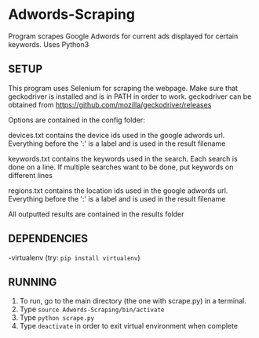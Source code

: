 # Adwords-Scraping
Program scrapes Google Adwords for current ads displayed for certain keywords. Uses Python3

SETUP
--------------------------------------------------------------------
This program uses Selenium for scraping the webpage. Make sure that geckodriver is installed and is in PATH in order to work. geckodriver can be obtained from https://github.com/mozilla/geckodriver/releases

Options are contained in the config folder:

devices.txt contains the device ids used in the google adwords url.
    Everything before the ':' is a label and is used in the result filename

keywords.txt contains the keywords used in the search.
    Each search is done on a line. If multiple searches want to be done, put keywords on different lines

regions.txt contains the location ids used in the google adwords url.
    Everything before the ':' is a label and is used in the result filename

All outputted results are contained in the results folder

DEPENDENCIES
--------------------------------------------------------------------
-virtualenv         (try: <code>pip install virtualenv</code>)


RUNNING
--------------------------------------------------------------------
1) To run, go to the main directory (the one with scrape.py) in a terminal.
2) Type <code>source Adwords-Scraping/bin/activate</code>
3) Type <code>python scrape.py</code>
4) Type <code>deactivate</code> in order to exit virtual environment when complete
